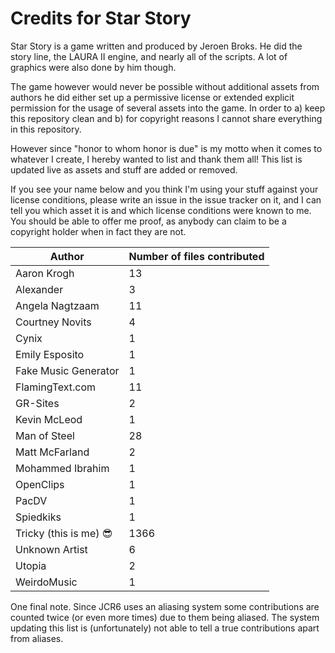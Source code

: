# Credits for Star Story


Star Story is a game written and produced by Jeroen Broks. He did the story line, the LAURA II engine, and nearly all of the scripts. A lot of graphics were also done by him though.


The game however would never be possible without additional assets from authors he did either set up a permissive license or extended explicit permission for the usage of several assets into the game. In order to a) keep this repository clean and b) for copyright reasons I cannot share everything in this repository.

However since "honor to whom honor is due" is my motto when it comes to whatever I create, I hereby wanted to list and thank them all! This list is updated live as assets and stuff are added or removed. 

If you see your name below and you think I'm using your stuff against your license conditions, please write an issue in the issue tracker on it, and I can tell you which asset it is and which license conditions were known to me. You should be able to offer me proof, as anybody can claim to be a copyright holder when in fact they are not.


Author | Number of files contributed
---|---
Aaron Krogh | 13
Alexander | 3
Angela Nagtzaam | 11
Courtney Novits | 4
Cynix | 1
Emily Esposito | 1
Fake Music Generator | 1
FlamingText.com | 11
GR-Sites | 2
Kevin McLeod | 1
Man of Steel | 28
Matt McFarland | 2
Mohammed Ibrahim | 1
OpenClips | 1
PacDV | 1
Spiedkiks | 1
Tricky (this is me) :sunglasses: | 1366
Unknown Artist | 6
Utopia | 2
WeirdoMusic | 1
One final note. Since JCR6 uses an aliasing system some contributions are counted twice (or even more times) due to them being aliased. The system updating this list is (unfortunately) not able to tell a true contributions apart from aliases.
